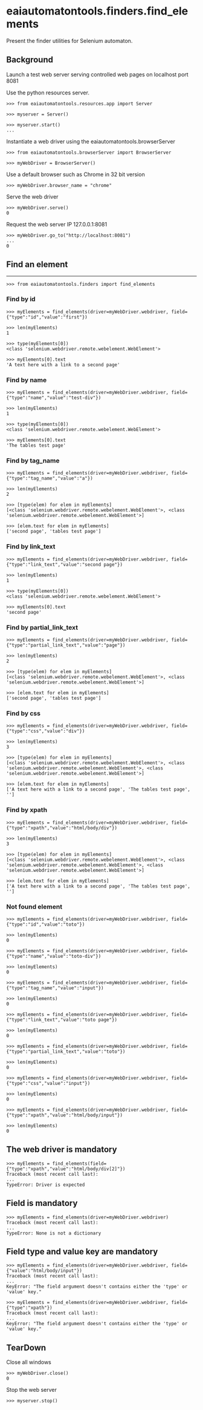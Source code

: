 # eaiautomatontools.finders.find_elements

Present the finder utilities for Selenium automaton.


## Background

Launch a test web server serving controlled web pages on localhost port 8081

Use the python resources server.

    >>> from eaiautomatontools.resources.app import Server

    >>> myserver = Server()

    >>> myserver.start()
    ...

Instantiate a web driver using the eaiautomatontools.browserServer

    >>> from eaiautomatontools.browserServer import BrowserServer

    >>> myWebDriver = BrowserServer()

Use a default browser such as Chrome in 32 bit version

    >>> myWebDriver.browser_name = "chrome"

Serve the web driver

    >>> myWebDriver.serve()
    0
  
  

Request the web server IP 127.0.0.1:8081

    >>> myWebDriver.go_to("http://localhost:8081")
    ...
    0

## Find an element
--------------------------
    >>> from eaiautomatontools.finders import find_elements

### Find by id
    >>> myElements = find_elements(driver=myWebDriver.webdriver, field={"type":"id","value":"first"})

    >>> len(myElements)
    1

    >>> type(myElements[0])
    <class 'selenium.webdriver.remote.webelement.WebElement'>

    >>> myElements[0].text
    'A text here with a link to a second page'

### Find by name
    >>> myElements = find_elements(driver=myWebDriver.webdriver, field={"type":"name","value":"test-div"})

    >>> len(myElements)
    1

    >>> type(myElements[0])
    <class 'selenium.webdriver.remote.webelement.WebElement'>

    >>> myElements[0].text
    'The tables test page'

### Find by tag_name
    >>> myElements = find_elements(driver=myWebDriver.webdriver, field={"type":"tag_name","value":"a"})

    >>> len(myElements)
    2

    >>> [type(elem) for elem in myElements]
    [<class 'selenium.webdriver.remote.webelement.WebElement'>, <class 'selenium.webdriver.remote.webelement.WebElement'>]

    >>> [elem.text for elem in myElements]
    ['second page', 'tables test page']

### Find by link_text
    >>> myElements = find_elements(driver=myWebDriver.webdriver, field={"type":"link_text","value":"second page"})

    >>> len(myElements)
    1

    >>> type(myElements[0])
    <class 'selenium.webdriver.remote.webelement.WebElement'>

    >>> myElements[0].text
    'second page'

### Find by partial_link_text
    >>> myElements = find_elements(driver=myWebDriver.webdriver, field={"type":"partial_link_text","value":"page"})

    >>> len(myElements)
    2

    >>> [type(elem) for elem in myElements]
    [<class 'selenium.webdriver.remote.webelement.WebElement'>, <class 'selenium.webdriver.remote.webelement.WebElement'>]

    >>> [elem.text for elem in myElements]
    ['second page', 'tables test page']

### Find by css
    >>> myElements = find_elements(driver=myWebDriver.webdriver, field={"type":"css","value":"div"})

    >>> len(myElements)
    3

    >>> [type(elem) for elem in myElements]
    [<class 'selenium.webdriver.remote.webelement.WebElement'>, <class 'selenium.webdriver.remote.webelement.WebElement'>, <class 'selenium.webdriver.remote.webelement.WebElement'>]

    >>> [elem.text for elem in myElements]
    ['A text here with a link to a second page', 'The tables test page', '']

### Find by xpath
    >>> myElements = find_elements(driver=myWebDriver.webdriver, field={"type":"xpath","value":"html/body/div"})

    >>> len(myElements)
    3

    >>> [type(elem) for elem in myElements]
    [<class 'selenium.webdriver.remote.webelement.WebElement'>, <class 'selenium.webdriver.remote.webelement.WebElement'>, <class 'selenium.webdriver.remote.webelement.WebElement'>]

    >>> [elem.text for elem in myElements]
    ['A text here with a link to a second page', 'The tables test page', '']


### Not found element

    >>> myElements = find_elements(driver=myWebDriver.webdriver, field={"type":"id","value":"toto"})

    >>> len(myElements)
    0

    >>> myElements = find_elements(driver=myWebDriver.webdriver, field={"type":"name","value":"toto-div"})

    >>> len(myElements)
    0

    >>> myElements = find_elements(driver=myWebDriver.webdriver, field={"type":"tag_name","value":"input"})

    >>> len(myElements)
    0

    >>> myElements = find_elements(driver=myWebDriver.webdriver, field={"type":"link_text","value":"toto page"})

    >>> len(myElements)
    0

    >>> myElements = find_elements(driver=myWebDriver.webdriver, field={"type":"partial_link_text","value":"toto"})

    >>> len(myElements)
    0

    >>> myElements = find_elements(driver=myWebDriver.webdriver, field={"type":"css","value":"input"})

    >>> len(myElements)
    0

    >>> myElements = find_elements(driver=myWebDriver.webdriver, field={"type":"xpath","value":"html/body/input"})

    >>> len(myElements)
    0

## The web driver is mandatory

    >>> myElements = find_elements(field={"type":"xpath","value":"html/body/div[2]"})
    Traceback (most recent call last):
    ...
    TypeError: Driver is expected

## Field is mandatory

    >>> myElements = find_elements(driver=myWebDriver.webdriver)
    Traceback (most recent call last):
    ...
    TypeError: None is not a dictionary

## Field type and value key are mandatory
    >>> myElements = find_elements(driver=myWebDriver.webdriver, field={"value":"html/body/input"})
    Traceback (most recent call last):
    ...
    KeyError: "The field argument doesn't contains either the 'type' or 'value' key."

    >>> myElements = find_elements(driver=myWebDriver.webdriver, field={"type":"xpath"})
    Traceback (most recent call last):
    ...
    KeyError: "The field argument doesn't contains either the 'type' or 'value' key."

## TearDown

Close all windows

    >>> myWebDriver.close()
    0

Stop the web server

    >>> myserver.stop()
